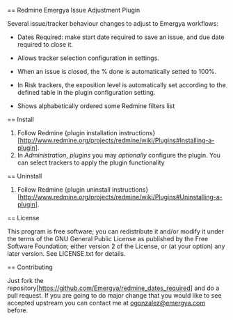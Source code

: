 == Redmine Emergya Issue Adjustment Plugin

Several issue/tracker behaviour changes to adjust to Emergya workflows:

* Dates Required: make start date required to save an issue, and due date required to close it.

* Allows tracker selection configuration in settings.

* When an issue is closed, the % done is automatically setted to 100%.

* In Risk trackers, the exposition level is automatically set according to the defined table in the plugin configuration setting.

* Shows alphabetically ordered some Redmine filters list

== Install

1. Follow Redmine {plugin installation instructions}[http://www.redmine.org/projects/redmine/wiki/Plugins#Installing-a-plugin].
2. In _Administration_, _plugins_ you may *optionally* configure the plugin.
   You can select trackers to apply the plugin functionality 

== Uninstall

1. Follow Redmine {plugin uninstall instructions}[http://www.redmine.org/projects/redmine/wiki/Plugins#Uninstalling-a-plugin].

== License

This program is free software; you can redistribute it and/or modify it under
the terms of the GNU General Public License as published by the Free Software
Foundation; either version 2 of the License, or (at your option) any later
version. See LICENSE.txt for details.

== Contributing

Just fork the repository[https://github.com/Emergya/redmine_dates_required] and
do a pull request. If you are going to do major change that you would like to
see accepted upstream you can contact me at ogonzalez@emergya.com before.
